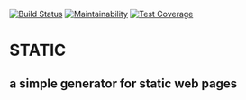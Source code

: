 [![Build Status](https://travis-ci.org/ingmardrewing/static.svg?branch=master)](https://travis-ci.org/ingmardrewing/static)
[![Maintainability](https://api.codeclimate.com/v1/badges/18c9e01891c7de08feb1/maintainability)](https://codeclimate.com/github/ingmardrewing/static/maintainability)
[![Test Coverage](https://api.codeclimate.com/v1/badges/18c9e01891c7de08feb1/test_coverage)](https://codeclimate.com/github/ingmardrewing/static/test_coverage)

# STATIC
## a simple generator for static web pages

